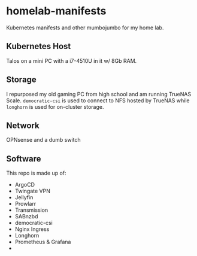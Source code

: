 # homelab-manifests
Kubernetes manifests and other mumbojumbo for my home lab.

## Kubernetes Host
Talos on a mini PC with a i7-4510U in it w/ 8Gb RAM.

## Storage
I repurposed my old gaming PC from high school and am running TrueNAS Scale. `democratic-csi` is used to connect to NFS hosted by TrueNAS while `longhorn` is used for on-cluster storage.

## Network
OPNsense and a dumb switch

## Software
This repo is made up of:
- ArgoCD
- Twingate VPN
- Jellyfin
- Prowlarr
- Transmission
- SABnzbd
- democratic-csi
- Nginx Ingress
- Longhorn
- Prometheus & Grafana
- 
